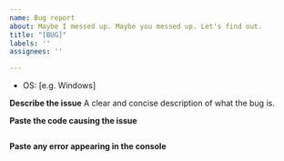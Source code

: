 ```yaml
---
name: Bug report
about: Maybe I messed up. Maybe you messed up. Let's find out.
title: "[BUG]"
labels: ''
assignees: ''

---
```


- OS: [e.g. Windows]

**Describe the issue**
A clear and concise description of what the bug is.

**Paste the code causing the issue**
```gdscript

```


**Paste any error appearing in the console**
```godot console

```
